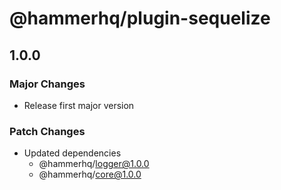 # @hammerhq/plugin-sequelize

## 1.0.0

### Major Changes

-   Release first major version

### Patch Changes

-   Updated dependencies
    -   @hammerhq/logger@1.0.0
    -   @hammerhq/core@1.0.0
